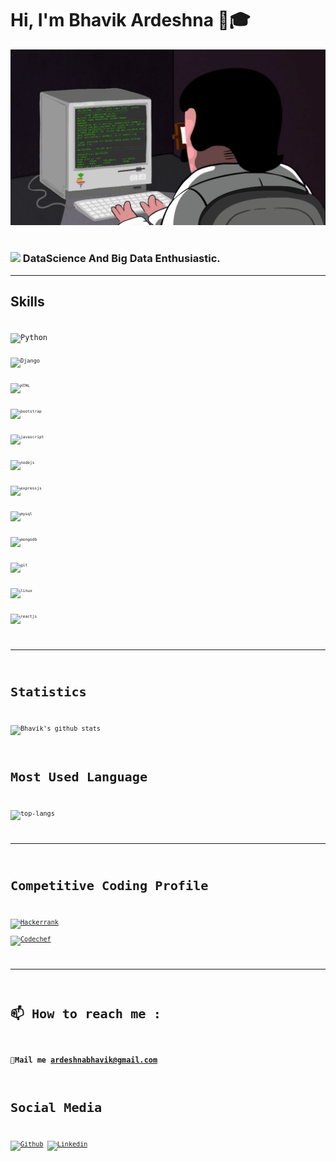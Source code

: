 # Hi, I'm Bhavik Ardeshna 👋🎓
<img src="https://github.com/Bhavik-Ardeshna/BizCoding/blob/main/assests/programming.gif" >
<br />
<br />

### <img src="https://media.giphy.com/media/VgCDAzcKvsR6OM0uWg/giphy.gif" width="50"> DataScience And Big Data Enthusiastic.

---

      
## Skills

<code> <img title="Python" height="50" src="https://www.vectorlogo.zone/logos/python/python-icon.svg"/> <code>
<code> <img title="Django" height="50" src="https://www.vectorlogo.zone/logos/djangoproject/djangoproject-ar21.svg"/> <code>
<code> <img title="HTML" height="50" src="https://www.vectorlogo.zone/logos/w3_html5/w3_html5-icon.svg" /> </code>
<code> <img title="bootstrap" height="50" src="https://www.vectorlogo.zone/logos/getbootstrap/getbootstrap-ar21.svg" /> </code>
<code> <img title="javascript" height="50" src="https://www.vectorlogo.zone/logos/javascript/javascript-horizontal.svg"/></code>
<code> <img title="nodejs" height="50" src="https://www.vectorlogo.zone/logos/nodejs/nodejs-horizontal.svg"/></code>
<code> <img title="expressjs" height="50" src="https://www.vectorlogo.zone/logos/expressjs/expressjs-ar21.svg"/></code>
<code> <img title="mysql" height="50" src="https://www.vectorlogo.zone/logos/mysql/mysql-horizontal.svg"/></code>
<code> <img title="mongodb" height="50" src="https://www.vectorlogo.zone/logos/mongodb/mongodb-ar21.svg"></code>
<code> <img title="git" height="50" src="https://www.vectorlogo.zone/logos/git-scm/git-scm-ar21.svg"/></code>
<code> <img title="linux" height="50" src="https://www.vectorlogo.zone/logos/linux/linux-ar21.svg"/></code>
<code> <img title="reactjs" height="50" src="https://www.vectorlogo.zone/logos/reactjs/reactjs-icon.svg"/></code>

  
---

# Statistics #

![Bhavik's github stats](https://github-readme-stats.vercel.app/api?username=Bhavik-Ardeshna&show_icons=true&title_color=ffd1dc&icon_color=79ff97&text_color=ffd1dc&bg_color=151515)


# Most Used Language #

![top-langs](https://github-readme-stats.vercel.app/api/top-langs?username=Bhavik-Ardeshna&show_icons=true&title_color=fff&icon_color=79ff97&text_color=9f9f9f&bg_color=151515)

---

# Competitive Coding Profile #

[![Hackerrank](https://img.shields.io/badge/-hackerrank-7cfc00?style=flat&labelColor=7cfc00&logo=hackerrank&logoColor=white)](https://www.hackerrank.com/ardeshnabhavik)	
[![Codechef](https://img.shields.io/badge/-Codechef-909090?style=flat&labelColor=909090&logo=Codechef&logoColor=white)](https://www.codechef.com/users/arvik_123)

---

# 📫 How to reach me : #
### 💌Mail me [ardeshnabhavik@gmail.com]()


# Social Media #
[![Github](https://img.shields.io/badge/-Github-000?style=flat&logo=Github&logoColor=white)](https://github.com/Bhavik-Ardeshna)
[![Linkedin](https://img.shields.io/badge/-LinkedIn-blue?style=flat&logo=Linkedin&logoColor=white)](https://www.linkedin.com/in/bhavik-ardeshna-a4494a1b0/)

